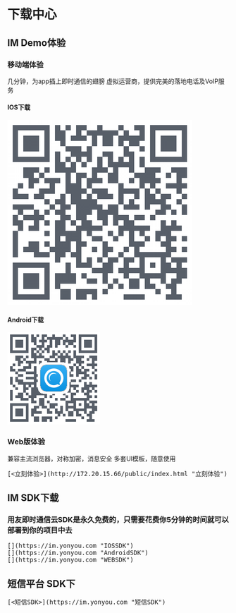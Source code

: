# 下载中心

## IM Demo体验
### 移动端体验
几分钟，为app插上即时通信的翅膀
虚拟运营商，提供完美的落地电话及VoIP服务
#### IOS下载
![iosdemo](./image/iosdemo.png)
#### Android下载
![androiddemo](./image/androiddemo.png)
### Web版体验
兼容主流浏览器，对称加密，消息安全
多套UI模板，随意使用
<pre>
[<立刻体验>](http://172.20.15.66/public/index.html "立刻体验")
</pre>
## IM SDK下载
### 用友即时通信云SDK是永久免费的，只需要花费你5分钟的时间就可以部署到你的项目中去
<pre>
[<IOS>](https://im.yonyou.com "IOSSDK")
[<Android>](https://im.yonyou.com "AndroidSDK")
[<WEB>](https://im.yonyou.com "WEBSDK")
</pre>
## 短信平台 SDK下
<pre>
[<短信SDK>](https://im.yonyou.com "短信SDK")
</pre>
[001]: http://baidu.com "IOS下载"
[002]: http://baidu.com "Android下载"
[003]: http://172.20.15.66/public/index.html "立刻体验"
[004]: http://baidu.com "IOS"
[005]: http://baidu.com "Android"
[006]: http://baidu.com "WEB"
[007]: http://baidu.com "短信SDK"